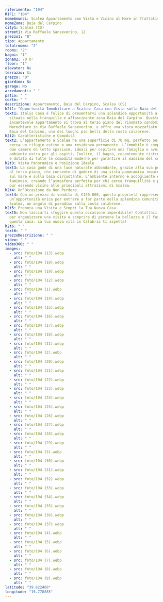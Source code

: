 ```yaml
---
riferimento: "104"
RIF1: "104"
nomeAnunci: Scalea Appartamento con Vista e Vicino al Mare in Trattativa
nomeZona: Baia del Carpino
city1: Scalea (CS)
street1: Via Raffaele Sanseverino, 12
prezzo1: "0"
tipo: Appartamento
totalrooms: "2"
rooms: "2"
bagni: "1"
zonam2: 70 m²
floor: "1"
elevator: No
terrazzo: Si
prezzo: "0"
giardino: No
garage: No
arredamenti: " "
patio: " "
corte: " "
descrizione: Appartamento, Baia del Carpino, Scalea (CS)
h2t1: "Opportunità Immobiliare a Scalea: Casa con Vista sulla Baia del Carpino"
text1: Italys Casa è felice di presentarvi una splendida opportunità a Scalea,
  situata nella tranquilla e affascinante zona Baia del Carpino. Questo
  incantevole appartamento si trova al terzo piano del rinomato condominio
  Marechiaro in Via Raffaele Sanseverino, e offre una vista mozzafiato sulla
  Baia del Carpino, uno dei luoghi più belli della costa calabrese.
h2t2: Caratteristiche e Comodità
text2: L’appartamento a Scalea ha una superficie di 70 mq, perfetto per chi
  cerca un rifugio estivo o una residenza permanente. L’immobile è composto da
  due camere da letto spaziose, ideali per ospitare una famiglia o avere un
  ambiente extra per gli ospiti. Inoltre, il bagno, recentemente ristrutturato,
  è dotato di tutte le comodità moderne per garantire il massimo del comfort.
h2t3: Vista Panoramica e Posizione Ideale
text3: La casa gode di una luce naturale abbondante, grazie alla sua posizione
  al terzo piano, che consente di godere di una vista panoramica impareggiabile
  sul mare e sulla baia circostante. L’ambiente interno è accogliente e
  luminoso, creando l’atmosfera perfetta per chi cerca tranquillità e privacy,
  pur essendo vicino alle principali attrazioni di Scalea.
h2t4: Un’Occasione da Non Perdere
text4: Con un prezzo di vendita di €120.000, questa proprietà rappresenta
  un’opportunità unica per entrare a far parte della splendida comunità di
  Scalea, un angolo di paradiso sulla costa calabrese.
h2t5: Prenota una Visita e Scopri la Tua Nuova Casa
text5: Non lasciarti sfuggire questa occasione imperdibile! Contattaci subito
  per organizzare una visita e scoprire di persona la bellezza e il fascino di
  questa casa. La tua nuova vita in Calabria ti aspetta!
h2t6: " "
text6: " "
prezzoDescrizione: " "
video: " "
video360: " "
images:
  - src: foto/104 (13).webp
    alt: " "
  - src: foto/104 (10).webp
    alt: " "
  - src: foto/104 (19).webp
    alt: " "
  - src: foto/104 (12).webp
    alt: " "
  - src: foto/104 (1).webp
    alt: " "
  - src: foto/104 (14).webp
    alt: " "
  - src: foto/104 (15).webp
    alt: " "
  - src: foto/104 (16).webp
    alt: " "
  - src: foto/104 (17).webp
    alt: " "
  - src: foto/104 (18).webp
    alt: " "
  - src: foto/104 (11).webp
    alt: " "
  - src: foto/104 (2).webp
    alt: " "
  - src: foto/104 (20).webp
    alt: " "
  - src: foto/104 (21).webp
    alt: " "
  - src: foto/104 (22).webp
    alt: " "
  - src: foto/104 (23).webp
    alt: " "
  - src: foto/104 (24).webp
    alt: " "
  - src: foto/104 (25).webp
    alt: " "
  - src: foto/104 (26).webp
    alt: " "
  - src: foto/104 (27).webp
    alt: " "
  - src: foto/104 (28).webp
    alt: " "
  - src: foto/104 (29).webp
    alt: " "
  - src: foto/104 (3).webp
    alt: " "
  - src: foto/104 (30).webp
    alt: " "
  - src: foto/104 (31).webp
    alt: " "
  - src: foto/104 (32).webp
    alt: " "
  - src: foto/104 (33).webp
    alt: " "
  - src: foto/104 (34).webp
    alt: " "
  - src: foto/104 (35).webp
    alt: " "
  - src: foto/104 (36).webp
    alt: " "
  - src: foto/104 (37).webp
    alt: " "
  - src: foto/104 (4).webp
    alt: " "
  - src: foto/104 (5).webp
    alt: " "
  - src: foto/104 (6).webp
    alt: " "
  - src: foto/104 (7).webp
    alt: " "
  - src: foto/104 (8).webp
    alt: " "
  - src: foto/104 (9).webp
    alt: " "
latitude: "39.822460"
longitude: "15.778885"
---
```

